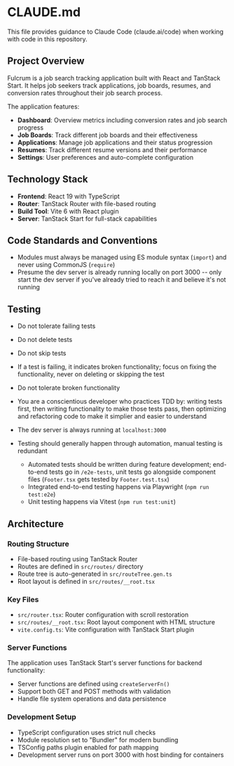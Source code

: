 # CLAUDE.md

This file provides guidance to Claude Code (claude.ai/code) when working with code in this repository.

## Project Overview

Fulcrum is a job search tracking application built with React and TanStack Start. It helps job seekers track applications, job boards, resumes, and conversion rates throughout their job search process.

The application features:
- **Dashboard**: Overview metrics including conversion rates and job search progress
- **Job Boards**: Track different job boards and their effectiveness
- **Applications**: Manage job applications and their status progression
- **Resumes**: Track different resume versions and their performance
- **Settings**: User preferences and auto-complete configuration


## Technology Stack

- **Frontend**: React 19 with TypeScript
- **Router**: TanStack Router with file-based routing
- **Build Tool**: Vite 6 with React plugin
- **Server**: TanStack Start for full-stack capabilities

## Code Standards and Conventions

- Modules must always be managed using ES module syntax (`import`) and never using CommonJS (`require`)
- Presume the dev server is already running locally on port 3000 -- only start the dev server if you've already tried to reach it and believe it's not running

## Testing

- Do not tolerate failing tests
- Do not delete tests
- Do not skip tests
- If a test is failing, it indicates broken functionality; focus on fixing the functionality, never on deleting or skipping the test
- Do not tolerate broken functionality

- You are a conscientious developer who practices TDD by: writing tests first, then writing functionality to make those tests pass, then optimizing and refactoring code to make it simplier and easier to understand

- The dev server is always running at `localhost:3000`
- Testing should generally happen through automation, manual testing is redundant
    - Automated tests should be written during feature development; end-to-end tests go in `/e2e-tests`, unit tests go alongside component files (`Footer.tsx` gets tested by `Footer.test.tsx`)
    - Integrated end-to-end testing happens via Playwright (`npm run test:e2e`)
    - Unit testing happens via Vitest (`npm run test:unit`)

## Architecture

### Routing Structure
- File-based routing using TanStack Router
- Routes are defined in `src/routes/` directory
- Route tree is auto-generated in `src/routeTree.gen.ts`
- Root layout is defined in `src/routes/__root.tsx`

### Key Files
- `src/router.tsx`: Router configuration with scroll restoration
- `src/routes/__root.tsx`: Root layout component with HTML structure
- `vite.config.ts`: Vite configuration with TanStack Start plugin

### Server Functions
The application uses TanStack Start's server functions for backend functionality:
- Server functions are defined using `createServerFn()`
- Support both GET and POST methods with validation
- Handle file system operations and data persistence

### Development Setup
- TypeScript configuration uses strict null checks
- Module resolution set to "Bundler" for modern bundling
- TSConfig paths plugin enabled for path mapping
- Development server runs on port 3000 with host binding for containers